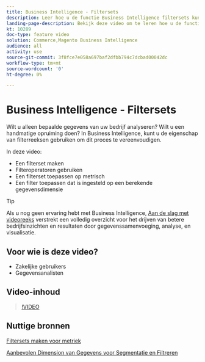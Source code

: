 ```yaml
---
title: Business Intelligence - Filtersets
description: Leer hoe u de functie Business Intelligence filtersets kunt gebruiken om de rapportage van bedrijfsgegevens voor Adobe Commerce en Magento Open Source te vereenvoudigen.
landing-page-description: Bekijk deze video om te leren hoe u de functie Business Intelligence filtersets kunt gebruiken om de rapportage van bedrijfsgegevens te vereenvoudigen.
kt: 10289
doc-type: feature video
solution: Commerce,Magento Business Intelligence
audience: all
activity: use
source-git-commit: 3f8fce7e058a697baf2dfbb794c7dcbad00042dc
workflow-type: tm+mt
source-wordcount: '0'
ht-degree: 0%

---
```


# Business Intelligence - Filtersets

Wilt u alleen bepaalde gegevens van uw bedrijf analyseren? Wilt u een handmatige opruiming doen? In Business Intelligence, kunt u de eigenschap van filterreeksen gebruiken om dit proces te vereenvoudigen.

In deze video:

- Een filterset maken
- Filteroperatoren gebruiken
- Een filterset toepassen op metrisch
- Een filter toepassen dat is ingesteld op een berekende gegevensdimensie

>[!TIP]
>
>Als u nog geen ervaring hebt met Business Intelligence, [Aan de slag met videoreeks](1-overview.md) verstrekt een volledig overzicht voor het drijven van betere bedrijfsinzichten en resultaten door gegevenssamenvoeging, analyse, en visualisatie.

## Voor wie is deze video?

- Zakelijke gebruikers
- Gegevensanalisten

## Video-inhoud

>[!VIDEO](https://video.tv.adobe.com/v/342408?quality=12&learn=on)

## Nuttige bronnen

[Filtersets maken voor metriek](https://docs.magento.com/mbi/data-user/reports/ess-manage-data-filters.html)

[Aanbevolen Dimension van Gegevens voor Segmentatie en Filtreren](https://docs.magento.com/mbi/best-practices/segment-filter.html)
